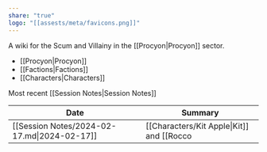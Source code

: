 ```yaml
---
share: "true"
logo: "[[assests/meta/favicons.png]]"
---
```


A wiki for the Scum and Villainy in the [[Procyon|Procyon]] sector.

- [[Procyon|Procyon]]
- [[Factions|Factions]]
- [[Characters|Characters]]


Most recent [[Session Notes|Session Notes]] 

| Date                                        | Summary                                                                                                                                                             |
| ------------------------------------------- | ------------------------------------------------------------------------------------------------------------------------------------------------------------------- |
| [[Session Notes/2024-02-17.md\|2024-02-17]] | [[Characters/Kit Apple\|Kit]] and [[Rocco|Rocco]] have a nice moment, Rocco gives a ship upgrade. [[Vapor|Vapor]] becomes best friends with [[Vorex|Vorex]]. The crew comes together. |

